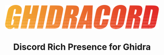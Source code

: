 <div align="center"><img src="./.github/ghidracord.png" width="600px" />

# Discord Rich Presence for Ghidra

</div>
